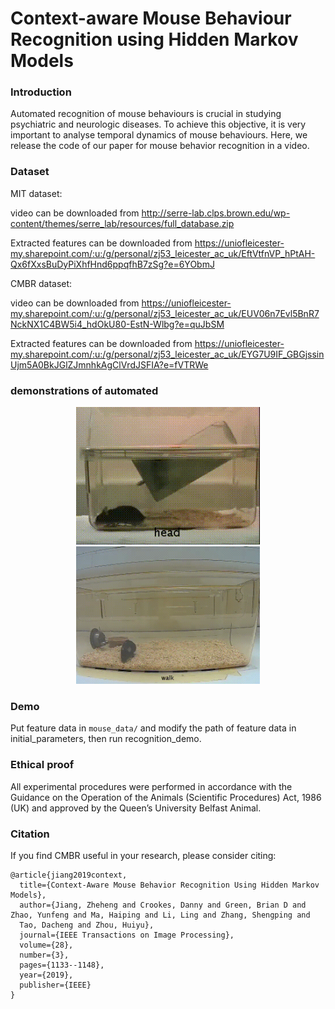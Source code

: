 # Context-aware Mouse Behaviour Recognition using Hidden Markov Models
### Introduction

Automated recognition of mouse behaviours is crucial in studying psychiatric and neurologic diseases. To achieve
this objective, it is very important to analyse temporal dynamics of mouse behaviours. Here, we release the code of our paper for mouse behavior recognition in a video.

### Dataset
MIT dataset:

video can be downloaded from
http://serre-lab.clps.brown.edu/wp-content/themes/serre_lab/resources/full_database.zip

Extracted features can be downloaded from https://uniofleicester-my.sharepoint.com/:u:/g/personal/zj53_leicester_ac_uk/EftVtfnVP_hPtAH-Qx6fXxsBuDyPiXhfHnd6ppqfhB7zSg?e=6YObmJ

CMBR dataset:

video can be downloaded from https://uniofleicester-my.sharepoint.com/:u:/g/personal/zj53_leicester_ac_uk/EUV06n7Evl5BnR7NckNX1C4BW5i4_hdOkU80-EstN-Wlbg?e=quJbSM

Extracted features can be downloaded from https://uniofleicester-my.sharepoint.com/:u:/g/personal/zj53_leicester_ac_uk/EYG7U9IF_GBGjssinUjm5A0BkJGlZJmnhkAgClVrdJSFIA?e=fVTRWe

### demonstrations of automated 
<p align="center">
<img src="https://github.com/BIPL-UoL/CMBR/blob/master/MIT_result.gif" height="220">
<img src="https://github.com/BIPL-UoL/CMBR/blob/master/QUB_result.gif"  height="220">
</p>

### Demo
Put feature data in `mouse_data/` and modify the path of feature data in initial_parameters, then run recognition_demo.

### Ethical proof

All experimental procedures were performed in accordance with the Guidance on the Operation of the Animals (Scientific Procedures) Act, 1986 (UK) and approved by the Queen’s University Belfast Animal.

### Citation

If you find CMBR useful in your research, please consider citing:

    @article{jiang2019context,
      title={Context-Aware Mouse Behavior Recognition Using Hidden Markov Models},
      author={Jiang, Zheheng and Crookes, Danny and Green, Brian D and Zhao, Yunfeng and Ma, Haiping and Li, Ling and Zhang, Shengping and
      Tao, Dacheng and Zhou, Huiyu},
      journal={IEEE Transactions on Image Processing},
      volume={28},
      number={3},
      pages={1133--1148},
      year={2019},
      publisher={IEEE}
    }
  
